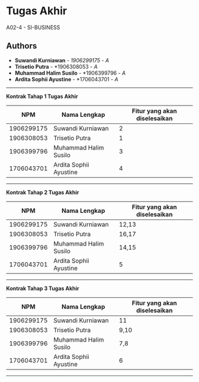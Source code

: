 # Tugas Akhir

A02-4 - SI-BUSINESS

## Authors
* **Suwandi Kurniawan** - *1906299175* - *A*
* **Trisetio Putra** - *1906308053 - *A*
* **Muhammad Halim Susilo** - *1906399796 - *A*
* **Ardita Sophii Ayustine** - *1706043701 - *A*

---
**Kontrak Tahap 1 Tugas Akhir**

| NPM | Nama Lengkap | Fitur yang akan diselesaikan  |
| ----------| --- | ---------- | 
| 1906299175 | Suwandi Kurniawan | 2 |
| 1906308053 | Trisetio Putra | 1 |
| 1906399796 | Muhammad Halim Susilo | 3 |
| 1706043701 | Ardita Sophii Ayustine | 4 |

---
**Kontrak Tahap 2 Tugas Akhir**

| NPM | Nama Lengkap | Fitur yang akan diselesaikan  |
| ----------| --- | ---------- | 
| 1906299175 | Suwandi Kurniawan | 12,13 |
| 1906308053 | Trisetio Putra | 16,17 |
| 1906399796 | Muhammad Halim Susilo | 14,15 |
| 1706043701 | Ardita Sophii Ayustine | 5 |
---

**Kontrak Tahap 3 Tugas Akhir**

| NPM | Nama Lengkap | Fitur yang akan diselesaikan  |
| ----------| --- | ---------- | 
| 1906299175 | Suwandi Kurniawan | 11 |
| 1906308053 | Trisetio Putra | 9,10 |
| 1906399796 | Muhammad Halim Susilo | 7,8 |
| 1706043701 | Ardita Sophii Ayustine | 6 |
---
